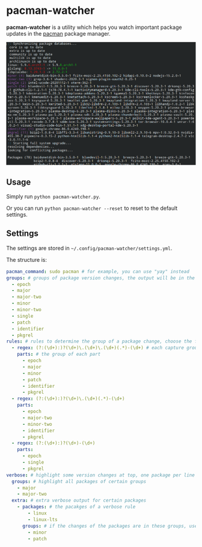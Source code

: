 # pacman-watcher

**pacman-watcher** is a utility which helps you watch important package updates in the [pacman](https://www.archlinux.org/pacman/) package manager.

![screenshot](screenshot.png)

## Usage

Simply run `python pacman-watcher.py`.

Or you can run `python pacman-watcher --reset` to reset to the default settings.

## Settings

The settings are stored in `~/.config/pacman-watcher/settings.yml`.

The structure is:

```yml
pacman_command: sudo pacman # for example, you can use "yay" instead
groups: # groups of package version changes, the output will be in the same order
  - epoch
  - major
  - major-two
  - minor
  - minor-two
  - single
  - patch
  - identifier
  - pkgrel
rules: # rules to determine the group of a package change, choose the first matching rule
  - regex: (?:(\d+):)?(\d+)\.(\d+)\.(\d+)(.*)-(\d+) # each capture group of the regex is a part of the version
    parts: # the group of each part
      - epoch
      - major
      - minor
      - patch
      - identifier
      - pkgrel
  - regex: (?:(\d+):)?(\d+)\.(\d+)(.*)-(\d+)
    parts:
      - epoch
      - major-two
      - minor-two
      - identifier
      - pkgrel
  - regex: (?:(\d+):)?(\d+)-(\d+)
    parts:
      - epoch
      - single
      - pkgrel
verbose: # highlight some version changes at top, one package per line with the version change
  groups: # highlight all packages of certain groups
    - major
    - major-two
  extra: # extra verbose output for certain packages
    - packages: # the pacakges of a verbose rule
        - linux
        - linux-lts
      groups: # if the changes of the packages are in these groups, use verbose output
        - minor
        - patch
```
